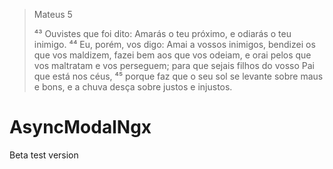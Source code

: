 > Mateus 5
>
> ⁴³ Ouvistes que foi dito: Amarás o teu próximo, e odiarás o teu inimigo. ⁴⁴ Eu, porém, vos digo: Amai a vossos inimigos, bendizei os que vos maldizem, fazei bem aos que vos odeiam, e orai pelos que vos maltratam e vos perseguem; para que sejais filhos do vosso Pai que está nos céus, ⁴⁵ porque faz que o seu sol se levante sobre maus e bons, e a chuva desça sobre justos e injustos.

# AsyncModalNgx

Beta test version